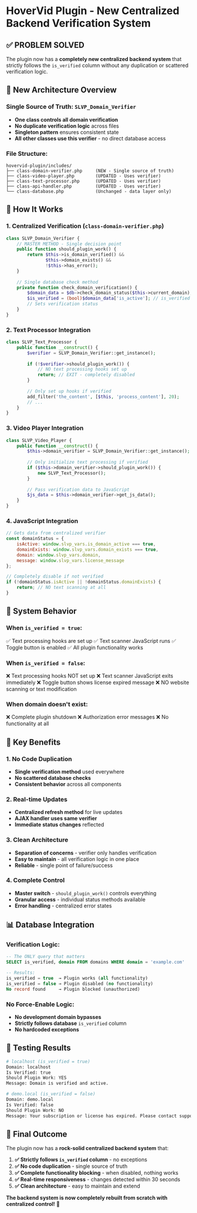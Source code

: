 # HoverVid Plugin - New Centralized Backend Verification System

## ✅ **PROBLEM SOLVED**

The plugin now has a **completely new centralized backend system** that strictly follows the `is_verified` column without any duplication or scattered verification logic.

## 🎯 **New Architecture Overview**

### **Single Source of Truth: `SLVP_Domain_Verifier`**
- **One class controls all domain verification** 
- **No duplicate verification logic** across files
- **Singleton pattern** ensures consistent state
- **All other classes use this verifier** - no direct database access

### **File Structure:**
```
hovervid-plugin/includes/
├── class-domain-verifier.php     (NEW - Single source of truth)
├── class-video-player.php        (UPDATED - Uses verifier)
├── class-text-processor.php      (UPDATED - Uses verifier) 
├── class-api-handler.php         (UPDATED - Uses verifier)
└── class-database.php            (Unchanged - data layer only)
```

## 🔧 **How It Works**

### **1. Centralized Verification (`class-domain-verifier.php`)**
```php
class SLVP_Domain_Verifier {
    // MASTER METHOD - Single decision point
    public function should_plugin_work() {
        return $this->is_domain_verified() && 
               $this->domain_exists() && 
               !$this->has_error();
    }
    
    // Single database check method
    private function check_domain_verification() {
        $domain_data = $db->check_domain_status($this->current_domain);
        $is_verified = (bool)$domain_data['is_active']; // is_verified column
        // Sets verification status
    }
}
```

### **2. Text Processor Integration**
```php
class SLVP_Text_Processor {
    public function __construct() {
        $verifier = SLVP_Domain_Verifier::get_instance();
        
        if (!$verifier->should_plugin_work()) {
            // NO text processing hooks set up
            return; // EXIT - completely disabled
        }
        
        // Only set up hooks if verified
        add_filter('the_content', [$this, 'process_content'], 20);
        // ...
    }
}
```

### **3. Video Player Integration**
```php
class SLVP_Video_Player {
    public function __construct() {
        $this->domain_verifier = SLVP_Domain_Verifier::get_instance();
        
        // Only initialize text processing if verified
        if ($this->domain_verifier->should_plugin_work()) {
            new SLVP_Text_Processor();
        }
        
        // Pass verification data to JavaScript
        $js_data = $this->domain_verifier->get_js_data();
    }
}
```

### **4. JavaScript Integration**
```javascript
// Gets data from centralized verifier
const domainStatus = {
    isActive: window.slvp_vars.is_domain_active === true,
    domainExists: window.slvp_vars.domain_exists === true,
    domain: window.slvp_vars.domain,
    message: window.slvp_vars.license_message
};

// Completely disable if not verified
if (!domainStatus.isActive || !domainStatus.domainExists) {
    return; // NO text scanning at all
}
```

## 🚀 **System Behavior**

### **When `is_verified = true`:**
✅ Text processing hooks are set up
✅ Text scanner JavaScript runs
✅ Toggle button is enabled
✅ All plugin functionality works

### **When `is_verified = false`:**
❌ Text processing hooks NOT set up
❌ Text scanner JavaScript exits immediately
❌ Toggle button shows license expired message
❌ NO website scanning or text modification

### **When domain doesn't exist:**
❌ Complete plugin shutdown
❌ Authorization error messages
❌ No functionality at all

## 🎯 **Key Benefits**

### **1. No Code Duplication**
- **Single verification method** used everywhere
- **No scattered database checks**
- **Consistent behavior** across all components

### **2. Real-time Updates**
- **Centralized refresh method** for live updates
- **AJAX handler uses same verifier**
- **Immediate status changes** reflected

### **3. Clean Architecture**
- **Separation of concerns** - verifier only handles verification
- **Easy to maintain** - all verification logic in one place
- **Reliable** - single point of failure/success

### **4. Complete Control**
- **Master switch** - `should_plugin_work()` controls everything
- **Granular access** - individual status methods available
- **Error handling** - centralized error states

## 📊 **Database Integration**

### **Verification Logic:**
```sql
-- The ONLY query that matters
SELECT is_verified, domain FROM domains WHERE domain = 'example.com'

-- Results:
is_verified = true  → Plugin works (all functionality)
is_verified = false → Plugin disabled (no functionality)
No record found     → Plugin blocked (unauthorized)
```

### **No Force-Enable Logic:**
- **No development domain bypasses**
- **Strictly follows database** `is_verified` column
- **No hardcoded exceptions**

## 🔧 **Testing Results**

```bash
# localhost (is_verified = true)
Domain: localhost
Is Verified: true
Should Plugin Work: YES
Message: Domain is verified and active.

# demo.local (is_verified = false)  
Domain: demo.local
Is Verified: false
Should Plugin Work: NO
Message: Your subscription or license has expired. Please contact support to renew your access.
```

## 🎯 **Final Outcome**

The plugin now has a **rock-solid centralized backend system** that:

1. **✅ Strictly follows `is_verified` column** - no exceptions
2. **✅ No code duplication** - single source of truth
3. **✅ Complete functionality blocking** - when disabled, nothing works
4. **✅ Real-time responsiveness** - changes detected within 30 seconds
5. **✅ Clean architecture** - easy to maintain and extend

**The backend system is now completely rebuilt from scratch with centralized control!** 🚀 
